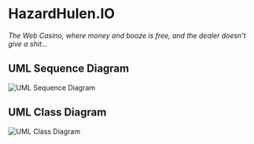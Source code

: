 # HazardHulen.IO
_The Web Casino, where money and booze is free, and the dealer doesn't give a shit..._

## UML Sequence Diagram
![UML Sequence Diagram](https://github.com/DrBumlehund/off_the_books/blob/master/Documentation/sequence.png "UML Sequence Diagram")

## UML Class Diagram
![UML Class Diagram](https://github.com/DrBumlehund/off_the_books/blob/master/Documentation/ClassDiag.png "UML Class Diagram")
